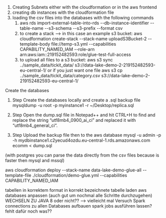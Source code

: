 1. Creating Subnets either with the cloudformation or in the aws frontend
2. creating db instances with the cloudformation file
3. loading the csv files into the databases with the following commands
   1. aws rds import-external-table-into-rds --db-instance-identifier <db-instance-identifier> --table-name <table-name> --s3-schema <s3-bucket-name> --s3-prefix <s3-folder-prefix> --format csv
   2. to create a stack --> in this case an example s3 bucket: aws cloudformation create-stack --stack-name uploadS3Bucket-2 --template-body file://temp-s3.yml --capabilities CAPABILITY_NAMED_IAM --role-arn arn:aws:iam::219152482593:role/glue-test-full-access
   3. to upload all files to a s3 bucket: aws s3 sync ../sample_data/tickit_data/ s3://data-lake-demo-2-219152482593-eu-central-1/ or if you just want one file aws s3 cp ../sample_data/tickit_data/category.csv s3://data-lake-demo-2-219152482593-eu-central-1/




Create the databases

1. Step 
Create the databases locally and create a .sql backup file
mysqldump -u root -p myinstance1 -r ~/Desktop/replica.sql

2. Step
Open the dump.sql file in Notepad++ and hit CTRL+H to find and replace the string “utf8mb4_0900_ai_ci” and replaced it with “utf8mb4_general_ci“.

3. Step 
Upload the backup file then to the aws database 
mysql -u admin -p -h mydbinstance1.c2yecud4ozdu.eu-central-1.rds.amazonaws.com ecomm < dump.sql

(with postgres you can parse the data directly from the csv files because is faster then mysql and mssql)

aws cloudformation deploy --stack-name data-lake-demo-glue-all --template-file ./cloudformation/demo-glue.yml --capabilities CAPABILITY_NAMED_IAM


tabellen in korrektem format in korrekt bezeichnete tabelle laden
aws databases anpassen (auch gut um nochmal alle Schritte durchzugehen)
WECHSELN ZU JAVA 8 oder nicht?? --> vielleicht mal Versuch
Spark connections zu allen Databases aufbauen
spark jobs ausführen lassen? fehlt dafür noch was??
